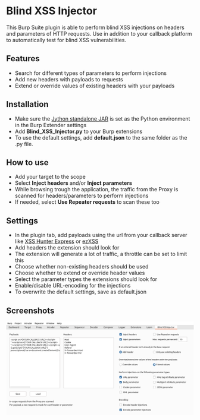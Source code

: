 # Blind XSS Injector
This Burp Suite plugin is able to perform blind XSS injections on headers and parameters of HTTP requests. Use in addition to your callback platform to automatically test for blind XSS vulnerabilities.

## Features
- Search for different types of parameters to perform injections
- Add new headers with payloads to requests
- Extend or override values of existing headers with your payloads

## Installation
- Make sure the [Jython standalone JAR](https://www.jython.org/download) is set as the Python environment in the Burp Extender settings
- Add **Blind_XSS_Injector.py** to your Burp extensions
- To use the default settings, add **default.json** to the same folder as the .py file.

## How to use
- Add your target to the scope
- Select **Inject headers** and/or **Inject parameters**
- While browsing trough the application, the traffic from the Proxy is scanned for headers/parameters to perform injections
- If needed, select **Use Repeater requests** to scan these too

## Settings
- In the plugin tab, add payloads using the url from your callback server like [XSS Hunter Express](https://github.com/mandatoryprogrammer/xsshunter-express) or [ezXSS](https://github.com/ssl/ezXSS)
- Add headers the extension should look for
- The extension will generate a lot of traffic, a throttle can be set to limit this
- Choose whether non-existing headers should be used
- Choose whether to extend or override header values
- Select the parameter types the extensions should look for
- Enable/disable URL-encoding for the injections
- To overwrite the default settings, save as default.json

## Screenshots
![Screenshot](/Images/Screenshot.png)